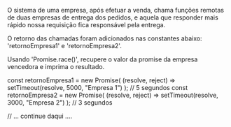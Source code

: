 O sistema de uma empresa, após efetuar a venda, chama funções remotas de duas empresas de entrega dos pedidos, e aquela que responder mais rápido nossa requisição fica responsável pela entrega.

O retorno das chamadas foram adicionados nas constantes abaixo: 'retornoEmpresa1' e 'retornoEmpresa2'.

Usando 'Promise.race()', recupere o valor da promise da empresa vencedora e imprima o resultado.

const retornoEmpresa1 = new Promise( (resolve, reject) =>
setTimeout(resolve, 5000, "Empresa 1") ); // 5 segundos
const retornoEmpresa2 = new Promise( (resolve, reject) =>
setTimeout(resolve, 3000, "Empresa 2") ); // 3 segundos

// ... continue daqui ....
